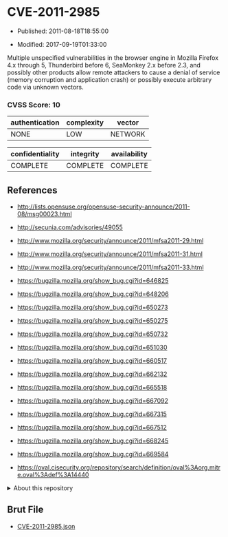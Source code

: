 # CVE-2011-2985

- Published: 2011-08-18T18:55:00

- Modified: 2017-09-19T01:33:00

Multiple unspecified vulnerabilities in the browser engine in Mozilla Firefox 4.x through 5, Thunderbird before 6, SeaMonkey 2.x before 2.3, and possibly other products allow remote attackers to cause a denial of service (memory corruption and application crash) or possibly execute arbitrary code via unknown vectors.

### CVSS Score: **10**

| authentication | complexity | vector |
| --- | --- | --- |
| NONE | LOW | NETWORK |

| confidentiality | integrity | availability |
| --- | --- | --- |
| COMPLETE | COMPLETE | COMPLETE |

## References

* http://lists.opensuse.org/opensuse-security-announce/2011-08/msg00023.html

* http://secunia.com/advisories/49055

* http://www.mozilla.org/security/announce/2011/mfsa2011-29.html

* http://www.mozilla.org/security/announce/2011/mfsa2011-31.html

* http://www.mozilla.org/security/announce/2011/mfsa2011-33.html

* https://bugzilla.mozilla.org/show_bug.cgi?id=646825

* https://bugzilla.mozilla.org/show_bug.cgi?id=648206

* https://bugzilla.mozilla.org/show_bug.cgi?id=650273

* https://bugzilla.mozilla.org/show_bug.cgi?id=650275

* https://bugzilla.mozilla.org/show_bug.cgi?id=650732

* https://bugzilla.mozilla.org/show_bug.cgi?id=651030

* https://bugzilla.mozilla.org/show_bug.cgi?id=660517

* https://bugzilla.mozilla.org/show_bug.cgi?id=662132

* https://bugzilla.mozilla.org/show_bug.cgi?id=665518

* https://bugzilla.mozilla.org/show_bug.cgi?id=667092

* https://bugzilla.mozilla.org/show_bug.cgi?id=667315

* https://bugzilla.mozilla.org/show_bug.cgi?id=667512

* https://bugzilla.mozilla.org/show_bug.cgi?id=668245

* https://bugzilla.mozilla.org/show_bug.cgi?id=669584

* https://oval.cisecurity.org/repository/search/definition/oval%3Aorg.mitre.oval%3Adef%3A14440

<details>
<summary>About this repository</summary> 

  This repository is part of the project [Live Hack CVE](https://github.com/Live-Hack-CVE). Main website can be found [www.live-hack.org](https://www.live-hack.org) 
  
  Made by [Sn0wAlice](https://github.com/Sn0wAlice) for the people that care about security and need to have a feed of the latest CVEs. Hope you enjoy it, don't forget to star the repo and follow me on [Twitter](https://twitter.com/Sn0wAlice) and [Github](https://github.com/Sn0wAlice). And that is my [personnal website](https://www.alice-snow.me/)

  - [Home Page](https://github.com/Live-Hack-CVE)
  - [Framework](https://github.com/Live-Hack-CVE/cve-framework)
  - [CVE database](https://github.com/Live-Hack-CVE/full_database)
  - [Changelog](https://github.com/Live-Hack-CVE/Changelog)
</details>

## Brut File

* [CVE-2011-2985.json](https://raw.githubusercontent.com/Live-Hack-CVE/full_database/main/cves/2011/CVE-2011-2985.json)


